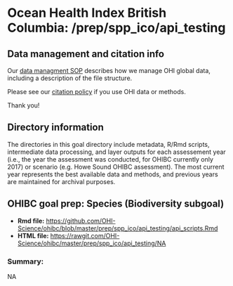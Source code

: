 # Ocean Health Index British Columbia: /prep/spp_ico/api_testing

<!--This folder describes the methods used to prepare data for _GOALNAME_ for the OHIBC assessment.

More information about this goal is available [here](http://ohi-science.org/goals/#artisanal-fishing-opportunities).

-->

## Data management and citation info

Our [data managment SOP](https://rawgit.com/OHI-Science/ohiprep/master/src/dataOrganization_SOP.html) describes how we manage OHI global data, including a description of the file structure.

Please see our [citation policy](http://ohi-science.org/citation-policy/) if you use OHI data or methods.

Thank you!

## Directory information

The directories in this goal directory include metadata, R/Rmd scripts, intermediate data processing, and layer outputs for each assessement year (i.e., the year the assessment was conducted, for OHIBC currently only 2017) or scenario (e.g. Howe Sound OHIBC assessment).  The most current year represents the best available data and methods, and previous years are maintained for archival purposes.

## OHIBC goal prep: Species (Biodiversity subgoal)

* __Rmd file:__ https://github.com/OHI-Science/ohibc/blob/master/prep/spp_ico/api_testing/api_scripts.Rmd 
* __HTML file:__ https://rawgit.com/OHI-Science/ohibc/master/prep/spp_ico/api_testing/NA

### Summary:

NA
